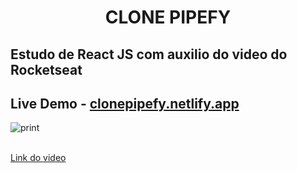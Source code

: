 <center><h1>CLONE PIPEFY</h1></center>

<h2>Estudo de React JS com auxilio do video do Rocketseat</h2>

## Live Demo - <a href="https://clonepipefy-derik.netlify.app/">clonepipefy.netlify.app</a>
![print](https://user-images.githubusercontent.com/52508911/75082910-b4c84a80-54f4-11ea-962f-420149e12913.png)

<br><a href="https://www.youtube.com/watch?v=awRtgpRsdTQ">Link do video</a>
